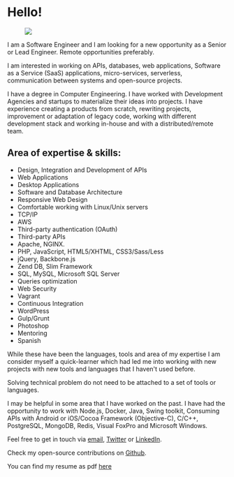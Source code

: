 # Hello!

<figure id="MyFace"><img src="/images/my-face.jpg"></figure>

I am a Software Engineer and I am looking for a new opportunity as a Senior or Lead Engineer. Remote opportunities preferably.

I am interested in working on APIs, databases, web applications, Software as a Service (SaaS) applications, micro-services, serverless, communication between systems and open-source projects.

I have a degree in Computer Engineering. I have worked with Development Agencies and startups to materialize their ideas into projects. I have experience creating a products from scratch, rewriting projects, improvement or adaptation of legacy code, working with different development stack and working in-house and with a distributed/remote team.

## Area of expertise & skills:

- Design, Integration and Development of APIs
- Web Applications
- Desktop Applications
- Software and Database Architecture
- Responsive Web Design
- Comfortable working with Linux/Unix servers
- TCP/IP
- AWS
- Third-party authentication (OAuth)
- Third-party APIs
- Apache, NGINX.
- PHP, JavaScript, HTML5/XHTML, CSS3/Sass/Less
- jQuery, Backbone.js
- Zend DB, Slim Framework
- SQL, MySQL, Microsoft SQL Server
- Queries optimization
- Web Security
- Vagrant
- Continuous Integration
- WordPress
- Gulp/Grunt
- Photoshop
- Mentoring
- Spanish

While these have been the languages, tools and area of my expertise I am consider myself a quick-learner which had led me into working with new projects with new tools and languages that I haven't used before.

Solving technical problem do not need to be attached to a set of tools or languages.

I may be helpful in some area that I have worked on the past. I have had the opportunity to work with Node.js, Docker, Java, Swing toolkit, Consuming APIs with Android or iOS/Cocoa Framework (Objective-C), C/C++, PostgreSQL, MongoDB, Redis, Visual FoxPro and Microsoft Windows.

Feel free to get in touch via [email](&#109;&#097;&#105;&#108;&#116;&#111;:&#104;&#105;&#114;&#101;&#064;&#119;&#101;&#108;&#108;&#105;&#110;&#103;&#103;&#117;&#122;&#109;&#097;&#110;&#046;&#099;&#111;&#109;), [Twitter](https://twitter.com/WellingGuzman) or [LinkedIn](https://linkedin.com/in/wellingguzman).

Check my open-source contributions on [Github](https://github.com/WellingGuzman).

You can find my resume as pdf [here](/resume.pdf)